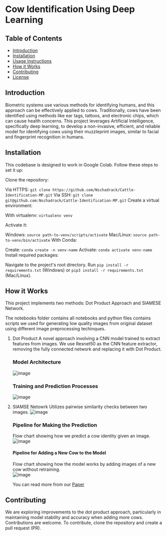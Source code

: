 # Cow Identification Using Deep Learning

## Table of Contents
- [Introduction](#introduction)
- [Installation](#installation)
- [Usage Instructions](#usage-instructions)
- [How it Works](#how-it-works)
- [Contributing](#contributing)
- [License](#license)

## Introduction
Biometric systems use various methods for identifying humans, and this approach can be effectively applied to cows. Traditionally, cows have been identified using methods like ear tags, tattoos, and electronic chips, which can cause health concerns. This project leverages Artificial Intelligence, specifically deep learning, to develop a non-invasive, efficient, and reliable model for identifying cows using their muzzleprint images, similar to facial and fingerprint recognition in humans.

## Installation
This codebase is designed to work in Google Colab. Follow these steps to set it up:

Clone the repository:

Via HTTPS: `git clone https://github.com/Nschadrack/Cattle-Identification-MP.git`
Via SSH: `git clone git@github.com:Nschadrack/Cattle-Identification-MP.git`
Create a virtual environment:

With virtualenv: `virtualenv venv`

Activate it:

Windows: `source path-to-venv/scripts/activate`
Mac/Linux: `source path-to-venv/bin/activate`
With Conda:

Create: `conda create -n venv-name`
Activate: `conda activate venv-name`
Install required packages:

Navigate to the project's root directory.
Run `pip install -r requirements.txt` (Windows) or `pip3 install -r requirements.txt` (Mac/Linux).

## How it Works
This project implements two methods: Dot Product Approach and SIAMESE Network.

The notebooks folder contains all notebooks and python files contains scripts we used for generating low quality images from original dataset using different image preprocessing techinques. 

1. Dot Product
  A novel approach involving a CNN model trained to extract features from images.
We use Resnet50 as the CNN feature extractor, removing the fully connected network and replacing it with Dot Product.
   ### Model Architecture
   ![image](https://github.com/Nschadrack/Cattle-Identification-MP/assets/50202646/44f6ca9f-aa04-4500-a74a-202182a303e2)

   ### Training and Prediction Processes
    ![image](https://github.com/Nschadrack/Cattle-Identification-MP/assets/50202646/bbe37caa-720b-4b4a-ad46-e2835c1dadad)


2. SIAMSE Netowrk
   Utilizes pairwise similarity checks between two images.
   ![image](https://github.com/Nschadrack/Cattle-Identification-MP/assets/50202646/900148a8-335b-4648-9c77-2bf24d58b671)


   ### Pipeline for Making the Prediction
   Flow chart showing how we predict a cow identity given an image.
   ![image](https://github.com/Nschadrack/Cattle-Identification-MP/assets/50202646/24725a2c-4454-46e7-bf48-fe742b314909)

   #### Pipeline for Adding a New Cow to the Model
   Flow chart showing how the model works by adding images of a new cow without retraining.  
    ![image](https://github.com/Nschadrack/Cattle-Identification-MP/assets/50202646/da81ad32-83b7-48da-9d62-3f2cfa0aaed9)

   You can read more from our [Paper](www.google.com)

## Contributing
We are exploring improvements to the dot product approach, particularly in maintaining model stability and accuracy when adding more cows. Contributions are welcome. To contribute, clone the repository and create a pull request (PR).


